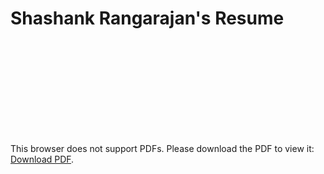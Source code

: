 # Shashank Rangarajan's Resume
<object data="./Shashank_Rangarajan_Resume.pdf" type="application/pdf" width="vw" height="vh">
    <embed src="./Shashank_Rangarajan_Resume.pdf">
        <p>This browser does not support PDFs. Please download the PDF to view it: <a href="https://github.com/rshashank13/rshashank13.github.io/blob/0b6ad7e5dc6d3e8cd9d22e3722b3b94cc9b89d57/Shashank_Rangarajan_Resume.pdf">Download PDF</a>.</p>
    </embed>
</object>
